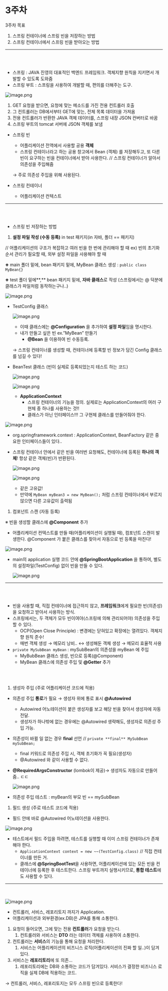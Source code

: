 # 3주차

3주차 목표

1. 스프링 컨테이너에 스프링 빈을 저장하는 방법
2. 스프링 컨테이너에서 스프링 빈을 받아오는 방법

---
<br></br>
- 스프링 :  JAVA 진영의 대표적인 백엔드 프레임워크. 객체지향 원칙을 지키면서 개발할 수 있도록 도와줌
- 스프링 부트 : 스프링을 사용하여 개발할 때, 편의를 더해주는 도구.

![image.png](image.png)

1. GET 요청을 받으면, 요청에 맞는 메소드를 가진 전용 컨트롤러 호출
2. 그 컨트롤러는 DB에서부터 GET에 맞는, 전체 목록 데이터을 가져옴
3. 전용 컨트롤러가 반환한 JAVA 객체 데이터를, 스프링 내장 JSON 컨버터로 바꿈
4. 스프링 부트의 tomcat 서버에 JSON 객체를 보냄

- 스프링 빈
    - 어플리케이션 전역에서 사용할 공용 **객체**
    - 스프링 컨테이너라고 하는 공용 창고에서 Bean (객체) 를 저장해두고, 또 다른 빈이 요구하는 빈을 컨테이너에서 받아 사용한다. // 스프링 컨테이너가 알아서 의존성을 주입해줌
    
    →  주로 의존성 주입을 위해 사용된다.
    
- 스프링 컨테이너
    - 어플리케이션 컨텍스트

---
<br></br>
- 스프링 빈 저장하는 방법
1. **설정 파일 작성 (수동 등록)** in test 패키지(in 자바, 폴더 == 패키지)

// 어플리케이션의 구조가 복잡하고 여러 빈을 한 번에 관리해야 할 때    ex) 빈의 초기화 순서 관리가 필요할 때, 외부 설정 파일을 사용해야 할 때

**※** main 폴더 밑에, bean 패키지 밑에, MyBean 클래스 생성 : `public class MyBean{}`

**※** test 폴더 밑에**,** bean 패키지 밑에, **자바 클래스**로 작성 (스프링에서는 @ 덕분에 클래스가 파일처럼 동작하는구나..)

![image.png](image%201.png)

- TestConfig 클래스
    
    ![image.png](image%202.png)
    
    - 이때 클래스에는 **@Configuration** 을 추가하여 **설정 파일**임을 명시한다.
    - 내가 만들고 싶은 빈 ex.”MyBean” 만들기
        - **@Bean** 을 이용하여 빈 수동등록.
    
    → 스프링 컨테이너를 생성할 때, 컨테이너에 등록할 빈 정보가 담긴 Config 클래스를 넘길 수 있다!
    
- BeanTest 클래스 (빈이 실제로 등록되었는지 테스트 하는 코드)
    
    ![image.png](image%203.png)
    
    ![image.png](image%204.png)
    
    - **ApplicationContext**
        - 스프링 컨테이너의 기능을 정의. 실제로는 ApplicationContext의 여러 구현체 중 하나를 사용하는 것!!
        - 클래스가 아닌 인터페이스!!! 그 구현체 클래스를 만들어줘야 한다.
        

![image.png](image%205.png)

- org.springframework.context : ApplicationContext, BeanFactory 같은 중요한 인터페이스들이 있다..
- 스프링 컨테이너 안에서 같은 빈을 여러번 요청해도, 컨테이너에 등록된 **하나의 객체**! 항상 같은 객체(빈)가 반환된다.
    
    ![image.png](image%206.png)
    
    ![image.png](image%207.png)
    
    - 같은 고유값!
    - 만약에 `MyBean myBean3 = new MyBean();` 처럼 스프링 컨테이너에서 부르지 않으면 다른 고유값이 출력됨

1. 컴포넌트 스캔 (자동 등록)

※ 빈을 생성할 클래스에 **@Component** 추가

- 어플리케이션 컨텍스트를 만들 때(어플리케이션이 실행될 때), 컴포넌트 스캔이 발생한다.  @Component 가 붙은 클래스를 찾아서 자동으로 빈 등록을 마친다!

![image.png](image%208.png)

- main의 application 실행 코드 안에 **@SpringBootApplication** 을 통하여, 별도의 설정파일(TestConfig) 없이 빈을 만들 수 있다.
    
    ![image.png](image%209.png)
    

---
<br></br>
- 빈을 사용할 때, 직접 컨테이너에 접근하지 않고, **프레임워크**에게 필요한 빈(의존성)을 요청하고 받아서 사용하는 방식.
- 스프링에서는, 두 객체가 모두 빈이여야(스프링에 의해 관리되어야) 의존성을 주입할 수 있다.
    - OCP(Open Close Principle) : 변경에는 닫혀있고 확장에는 열려있다. 객체지향 원칙 준수!
    - 매번 객체 생성 → 메모리 낭비.. ↔ 생성해둔 객체 생성 → 메모리 효율적 사용
- `private MySubBean myBean` : mySubBean의 의존성을 myBean 에 주입
    - MyBubBean 클래스 생성, 빈으로 등록(@Component)
    - MyBean 클래스에 의존성 주입 및 **@Getter** 추가  

<br></br>
1. 생성자 주입 (주로 어플리케이션 코드에 적용)
- 의존성 주입 **통로**가 필요 → 생성자 위에 통로 표시 **@Autowired**
    - Autowired 어노테이션이 붙은 생성자를 보고 해당 빈을 찾아서 생성자에 자동 전달.
    - 생성자가 하나밖에 없는 경우에는 @Autowired 생략해도, 생성자로 의존성 주입 가능.
- 의존성이 바뀔 일 없는 경우 **final** 선언 //  `private **final** MySubBean mySubBean;`
    - final 키워드로 의존성 주입 시, 객체 초기화가 꼭 필요(생성자)
    - @Autowired 와 같이 사용할 수 없다.
- **@RequiredArgsConstructor** (lombok이 제공)→ 생성자도 자동으로 만들어줌.. ㄷㄷ
    
    ![image.png](image%2010.png)
    
- 의존성 주입 테스트 : myBean의 부모 빈 == mySubBean

1. 필드 생성 (주로 테스트 코드에 적용)
- 필드 안에 바로 @Autowired 어노테이션을 사용한다.

![image.png](image%2011.png)

- 테스트에서 필드 주입을 하려면, 테스트를 실행할 때 이미 스프링 컨테이너가 존재해야 한다.
    - `ApplicationContext context = new ~~(TestConfig.class)` // 직접 컨테이너를 만든 거.
    - 클래스에 **@SpringBootTest**을 사용하면, 어플리케이션에 있는 모든 빈을 컨테이너에 등록한 후 테스트한다. 스프링 부트까지 실행시키므로, **통합 테스트**에도 사용할 수 있다.

---
<br></br>
![image.png](image%2012.png)

- 컨트롤러, 서비스, 레포리토지 까지가 Application.
- 어플리케이션과 외부환경(ex.DB)은 JPA를 통해 소통한다.

1. 요청이 들어오면, 그에 맞는 전용 **컨트롤러**가 요청을 받는다.
    1. 컨트롤러와 서비스는 **DTO** 라는 데이터 객체를 사용하여 소통한다.
2. 컨트롤러는 **서비스**의 기능을 통해 요청을 처리한다.
    1. 서비스는 어플리케이션의 비즈니스 로직(어플리케이션의 진짜 할 일..)이 담겨있다.
3. 서비스는 **레포리토리**에 또 의존…
    1. 레포리토리에는 DB와 소통하는 코드가 담겨있다. 서비스가 결정한 비즈니스 로직을 실제 DB에 적용하는 코드. 

→ 컨트롤러, 서비스, 레포리토지는 모두 스프링 빈으로 등록한다!